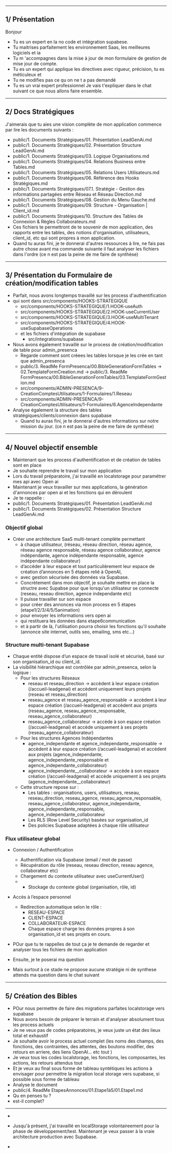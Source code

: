 
----
## 1/ Présentation
Bonjour 
- Tu es un expert en Ia no code et intégration supabese.
- Tu maitrises parfaitement les environnement Saas, les meilleures logiciels et ia
- Tu m 'accompagnes dans la mise à jour de mon formulaire de gestion de mise jour de compte.
- Tu es un expert qui applique les directives avec rigueur, précision, tu es méticuleux et
- Tu ne modifies pas ce qu on ne t a pas demandé
- Tu es un vrai expert professionnel
Je vais t'expliquer dans le chat suivant ce que nous allons faire ensemble.
---
## 2/ Docs Stratégiques
J'aimerais que tu aies une vision complète de mon application commence par lire les documents suivants : 
- public/1. Documents Stratégiques/01. Présentation LeadGenAi.md
- public/1. Documents Stratégiques/02. Présentation Structure LeadGenAi.md
- public/1. Documents Stratégiques/03. Logique Organisations.md
- public/1. Documents Stratégiques/04. Relations Business entre Tables.md
- public/1. Documents Stratégiques/05. Relations Users Utilisateurs.md
- public/1. Documents Stratégiques/06. Référence des Hooks Stratégiques.md
- public/1. Documents Stratégiques/07.1. Stratégie - Gestion des informations partagées entre Réseau et Réseau Direction.md
- public/1. Documents Stratégiques/08. Gestion du Menu Gauche.md
- public/1. Documents Stratégiques/09. Structure - Organisation | Client_id.md
- public/1. Documents Stratégiques/10. Structure des Tables de Connexion & Règles Collaborateurs.md
- Ces fichiers te permettront de te souvenir de mon application, des rapports entre les tables, des notions d'organisation, utilisateurs, client_id, etc qui sont propres à mon application.
- Quand tu auras fini, je te donnerai d'autres ressources à lire, ne fais pas autre chose avant ma commande suivante il faut analyser les fichiers dans l'ordre
  (ce n est pas la peine de me faire de synthèse)
---
## 3/ Présentation du Formulaire de création/modification tables
- Parfait, nous avons longtemps travaillé sur les process d'authentification
- qui sont dans src/components/HOOKS-STRATEGIQUE
  - src/components/HOOKS-STRATEGIQUE/1.HOOK-useAuth
  - src/components/HOOKS-STRATEGIQUE/2.HOOK-useCurrentUser
  - src/components/HOOKS-STRATEGIQUE/3.HOOK-useMultiTenant
  - src/components/HOOKS-STRATEGIQUE/4.HOOK-useSupabaseOperations
  - et les fichiers d'intégration de supabase
    - src/integrations/supabase
- Nous avons également travaillé sur le process de création/modification de table pour admin_presenca
  - Regarde comment sont créees les tables lorsque je les crée en tant que admin_presenca
  - public/3. ReadMe FormPresenca/00.BibleGenerationFormTables -> 02.TemplateFormCreation.md -> public/3. ReadMe FormPresenca/00.BibleGenerationFormTables/03.TemplateFormGestion.md
  - src/components/ADMIN-PRESENCA/9-CreationComptesUtilisateurs/1-Formulaires/1.Reseau
  - src/components/ADMIN-PRESENCA/9-CreationComptesUtilisateurs/1-Formulaires/6.AgenceIndependante
- Analyse également la structure des tables stratégiques/clients/connexion dans supabase
  - Quand tu auras fini, je te donnerai d'autres informations sur notre mission du jour.
  (ce n est pas la peine de me faire de synthèse)
---
## 4/ Nouvel objectif ensemble
- Maintenant que les process d'authentification et de création de tables sont en place
- Je souhaite reprendre le travail sur mon application
- Lors du travail préparatoire, j'ai travaillé en localstorage pour paramétrer mes api avec Open ai
- Maintenant je veux travailler sur mes applications, la génération d'annonces par open ai et les fonctions qui en déroulent
- Je te rappelle :
- public/1. Documents Stratégiques/01. Présentation LeadGenAi.md
- public/1. Documents Stratégiques/02. Présentation Structure LeadGenAi.md

### Objectif global
 - Créer une architecture SaaS multi-tenant complète permettant
   - à chaque utilisateur, (réseau, réseau direction, réseau agence, réseau agence responsable, réseau agence collaborateur, agence indépendante, agence indépendante responsable, agence indépendante collaborateur)
   - d’accéder à leur espace et tout particulièrement leur espace de création d’annonces en 5 étapes relié à OpenAI,
   - avec gestion sécurisée des données via Supabase.
   - Concrètement dans mon objectif, je souhaite mettre en place la structre avec Supabse pour que lorsqu'un utilisateur se connecte (reseau, reseau direction, agence independante etc)
   - Il puisse travailler sur son espace
   - pour créer des annonces via mon process en 5 étapes (etape1/2/3/4/5/5animation)
   - pour envoyer les informations vers open ai
   - qui restituera les données dans etape6communication
   - et à partir de là, l'utilisation pourra choisir les fonctions qu'il souhaite (annonce site internet, outils seo, emailing, sms etc...)

### Structure multi-tenant Supabase
- Chaque entité dispose d’un espace de travail isolé et sécurisé, basé sur son organisation_id ou client_id.
- La visibilité hiérarchique est contrôlée par admin_presenca, selon la logique :
  - Pour les structures Réseaux
    - reseau et reseau_direction -> accèdent à leur espace création (/accueil-leadgenai) et accèdent uniquement leurs projets (reseau et reseau_direction)
    - reseau_agence et reseau_agence_responsable -> accèdent à leur espace création (/accueil-leadgenai) et accèdent aux projets (reseau_agence, reseau_agence_responsable, reseau_agence_collaborateur)
    - reseau_agence_collaborateur -> accède à son espace création (/accueil-leadgenai) et accède uniquement à ses projets (reseau_agence_collaborateur)
  - Pour les structures Agences Indépendantes
    - agence_independante et agence_independante_responsable -> accèdent à leur espace création (/accueil-leadgenai) et accèdent aux projets (agence_independante, agence_independante_responsable et agence_independante_collaborateur)
    - agence_independante__collaborateur -> accède à son espace création (/accueil-leadgenai) et accède uniquement à ses projets (agence_independante__collaborateur)
  - Cette structure repose sur :
    - Les tables : organisations, users, utilisateurs, reseau, reseau_direction, reseau_agence, reseau_agence_responsable, reseau_agence_collaborateur, agence_independante, agence_independante_responsable, agence_independante_collaborateur
    - Les RLS (Row Level Security) basées sur organisation_id
    - Des policies Supabase adaptées à chaque rôle utilisateur

### Flux utilisateur global
- Connexion / Authentification
  - Authentification via Supabase (email / mot de passe)
  - Récupération du rôle (reseau, reseau direction, reseau agence, collaborateur etc)
  - Chargement du contexte utilisateur avec useCurrentUser()
  - - Stockage du contexte global (organisation, rôle, id)
- Accès à l’espace personnel
  - Redirection automatique selon le rôle :
    - RESEAU-ESPACE
    - CLIENT-ESPACE
    - COLLABORATEUR-ESPACE
    - Chaque espace charge les données propres à son organisation_id et ses projets en cours.
   
- POur que tu te rappelles de tout ça je te demande de regarder et analyser tous les fichiers de mon application
- Ensuite, je te poserai ma question
- Mais surtout à ce stade ne propose aucune stratégie ni de synthese attends ma question dans le chat suivant
---
## 5/ Création des Bibles
- POur nous permettre de faire des migrations parfaites localstorage vers supabase
- Nous avons besoin de préparer le terrain et d'analyser absolument tous les process actuels
- Je ne veux pas de codes préparatoires, je veux juste un état des lieux total et exhaustif
- Je souhaite avoir le process actuel complet (les noms des champs, des fonctions, des contraintes, des attentes, des boutons modifier, des retours en arriere, des liens OpenAI... etc tout )
- Je veux tous les codes localstorage, les fonctions, les composantes, les actions, les retours attendus tout
- Et je veux au final sous forme de tableau syntétiques les actions à envisager pour permettre la migration local storage vers supabase, si possible sous forme de tableau
- Analyse le document
- public/4. ReadMe EtapesAnnonces/01.Etape1à5/01.Etape1.md
- Qu en penses tu ?
- est-il complet?

---

  

- 


- Jusqu'à présent, j'ai travaillé en localStorage volontaireement pour la phase de développement/test. Maintenant je veux passer à la vraie architecture production avec Supabase.
- 
